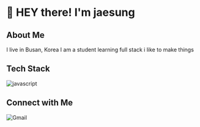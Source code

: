 # :wave: HEY there! I'm jaesung 

## About Me
I live in Busan, Korea
I am a student learning full stack
i like to make things

## Tech Stack
![javascript](https://img.shields.io/badge/javascript-F7DF1E?style=for-the-badge&logo=javascript&logoColor=black)
## Connect with Me
![Gmail](https://img.shields.io/badge/Gmail%3A%20richdad6208%40gmail.com-red?style=for-the-badge)

